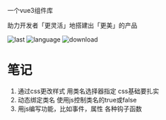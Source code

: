 一个vue3组件库

助力开发者「更灵活」地搭建出「更美」的产品

![last](https://img.shields.io/github/last-commit/jeff-jayden/open-design
)
![language](https://img.shields.io/github/languages/top/jeff-jayden/open-design
)
![download](https://img.shields.io/npm/dw/%40jeff-jayden%2Fopen-design
)

# 笔记

1. 通过css更改样式 用类名选择器指定 css基础要扎实
2. 动态绑定类名 使用js控制类名的true或false
3. 用js编写功能，比如事件，属性 各种钩子函数
